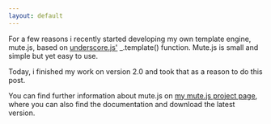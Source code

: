 ```yaml
---
layout: default
---
```

For a few reasons i recently started developing my own template engine, mute.js, based on [underscore.js'](http://underscorejs.org/) \_.template() function. Mute.js is small and simple but yet easy to use.


Today, i finished my work on version 2.0 and took that as a reason to do this post.

You can find further information about mute.js on [my mute.js project page](http://dctr.github.io/mute.js), where you can also find the documentation and download the latest version.